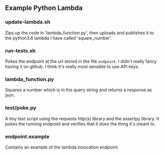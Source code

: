 ## Example Python Lambda

### update-lambda.sh

Zips up the code in 'lambda_function.py', then uploads and publishes it to the python3.6 lambda I have called
'square_number'.

### run-tests.sh

Pokes the endpoint at the url stored in the file `endpoint`. I didn't really fancy having it on github. I think
it's really most sensible to use API keys.

### lambda_function.py

Squares a number which is in the query string and returns a response as json.

### test/poke.py

A tiny test script using the requests http(s) library and the assertpy library. It pokes the running endpoint and
verifies that it does the thing it's meant to.

### endpoint.example

Contains an example of the lambda invocation endpoint.
